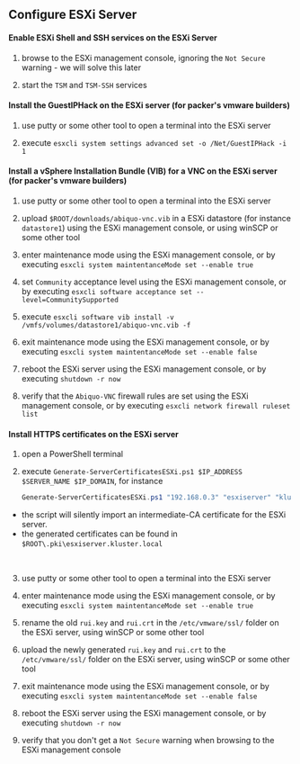 ## Configure ESXi Server

#### Enable ESXi Shell and SSH services on the ESXi Server

1. browse to the ESXi management console, ignoring the `Not Secure` warning - we will solve this later 

2. start the `TSM` and `TSM-SSH` services 


#### Install the GuestIPHack on the ESXi server (for packer's vmware builders)

1. use putty or some other tool to open a terminal into the ESXi server

2. execute `esxcli system settings advanced set -o /Net/GuestIPHack -i 1`


#### Install a vSphere Installation Bundle (VIB) for a VNC on the ESXi server (for packer's vmware builders) 

1. use putty or some other tool to open a terminal into the ESXi server

2. upload `$ROOT/downloads/abiquo-vnc.vib` in a ESXi datastore (for instance `datastore1`) using the ESXi management console, or using winSCP or some other tool

3. enter maintenance mode using the ESXi management console,
   or by executing `esxcli system maintentanceMode set --enable true`

4. set `Community` acceptance level using the ESXi management console,
   or by executing `esxcli software acceptance set --level=CommunitySupported`

5. execute `esxcli software vib install -v /vmfs/volumes/datastore1/abiquo-vnc.vib -f`

6. exit maintenance mode using the ESXi management console, 
   or by executing `esxcli system maintentanceMode set --enable false`

7. reboot the ESXi server using the ESXi management console,
   or by executing `shutdown -r now`

8. verify that the `Abiquo-VNC` firewall rules are set using the ESXi management console,
   or by executing `esxcli network firewall ruleset list`


#### Install HTTPS certificates on the ESXi server

1. open a PowerShell terminal

2. execute `Generate-ServerCertificatesESXi.ps1 $IP_ADDRESS $SERVER_NAME $IP_DOMAIN`,
   for instance

   ```powershell
   Generate-ServerCertificatesESXi.ps1 "192.168.0.3" "esxiserver" "kluster.local"
   ```

  - the script will silently import an intermediate-CA certificate for the ESXi server.
  - the generated certificates can be found in `$ROOT\.pki\esxiserver.kluster.local` 
  <br/>

3. use putty or some other tool to open a terminal into the ESXi server

4. enter maintenance mode using the ESXi management console,
   or by executing `esxcli system maintentanceMode set --enable true`

5. rename the old `rui.key` and `rui.crt` in the `/etc/vmware/ssl/` folder on the ESXi server, using winSCP or some other tool

6. upload the newly generated `rui.key` and `rui.crt` to the `/etc/vmware/ssl/` folder on the ESXi server, using winSCP or some other tool

7. exit maintenance mode using the ESXi management console,
   or by executing `esxcli system maintentanceMode set --enable false`

8. reboot the ESXi server using the ESXi management console,
   or by executing `shutdown -r now`

9. verify that you don't get a `Not Secure` warning when browsing to the ESXi management console
